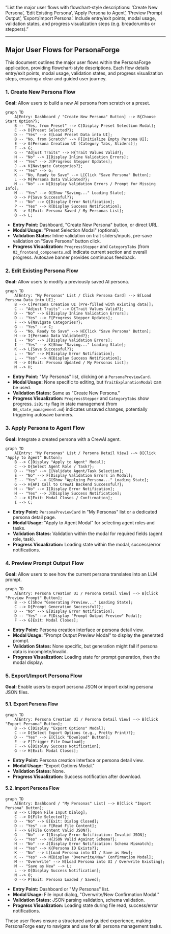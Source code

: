 “List the major user flows with flowchart-style descriptions: ‘Create New Persona’, ‘Edit Existing Persona’, ‘Apply Persona to Agent’, ‘Preview Prompt Output’, ‘Export/Import Persona’. Include entry/exit points, modal usage, validation states, and progress visualization steps (e.g. breadcrumbs or steppers).”

---

## Major User Flows for PersonaForge

This document outlines the major user flows within the PersonaForge application, providing flowchart-style descriptions. Each flow details entry/exit points, modal usage, validation states, and progress visualization steps, ensuring a clear and guided user journey.

### 1. Create New Persona Flow

**Goal:** Allow users to build a new AI persona from scratch or a preset.

```mermaid
graph TD
    A[Entry: Dashboard / "Create New Persona" Button] --> B{Choose Start Option?};
    B -- "Yes, from Preset" --> C[Display Preset Selection Modal];
    C --> D{Preset Selected?};
    D -- "Yes" --> E[Load Preset Data into UI];
    B -- "No, from Scratch" --> F[Initialize Empty Persona UI];
    E --> G[Persona Creation UI (Category Tabs, Sliders)];
    F --> G;
    G -- "Adjust Traits" --> H{Trait Values Valid?};
    H -- "No" --> I[Display Inline Validation Errors];
    H -- "Yes" --> J[Progress Stepper Updates];
    J --> K{Navigate Categories?};
    K -- "Yes" --> G;
    K -- "No, Ready to Save" --> L[Click "Save Persona" Button];
    L --> M{Persona Data Validated?};
    M -- "No" --> N[Display Validation Errors / Prompt for Missing Info];
    M -- "Yes" --> O[Show "Saving..." Loading State];
    O --> P{Save Successful?};
    P -- "No" --> Q[Display Error Notification];
    P -- "Yes" --> R[Display Success Notification];
    R --> S[Exit: Persona Saved / My Personas List];
    Q --> L;
```

*   **Entry Point:** Dashboard, "Create New Persona" button, or direct URL.
*   **Modal Usage:** "Preset Selection Modal" (optional).
*   **Validation States:** Inline validation on trait sliders/inputs, pre-save validation on "Save Persona" button click.
*   **Progress Visualization:** `ProgressStepper` and `CategoryTabs` (from `03_frontend_components.md`) indicate current section and overall progress. Autosave banner provides continuous feedback.

### 2. Edit Existing Persona Flow

**Goal:** Allow users to modify a previously saved AI persona.

```mermaid
graph TD
    A[Entry: "My Personas" List / Click Persona Card] --> B[Load Persona Data into UI];
    B --> C[Persona Creation UI (Pre-filled with existing data)];
    C -- "Adjust Traits" --> D{Trait Values Valid?};
    D -- "No" --> E[Display Inline Validation Errors];
    D -- "Yes" --> F[Progress Stepper Updates];
    F --> G{Navigate Categories?};
    G -- "Yes" --> C;
    G -- "No, Ready to Save" --> H[Click "Save Persona" Button];
    H --> I{Persona Data Validated?};
    I -- "No" --> J[Display Validation Errors];
    I -- "Yes" --> K[Show "Saving..." Loading State];
    K --> L{Save Successful?};
    L -- "No" --> M[Display Error Notification];
    L -- "Yes" --> N[Display Success Notification];
    N --> O[Exit: Persona Updated / My Personas List];
    M --> H;
```

*   **Entry Point:** "My Personas" list, clicking on a `PersonaPreviewCard`.
*   **Modal Usage:** None specific to editing, but `TraitExplanationModal` can be used.
*   **Validation States:** Same as "Create New Persona."
*   **Progress Visualization:** `ProgressStepper` and `CategoryTabs` show progress. `isDirty` flag in state management (from `06_state_management.md`) indicates unsaved changes, potentially triggering autosave banners.

### 3. Apply Persona to Agent Flow

**Goal:** Integrate a created persona with a CrewAI agent.

```mermaid
graph TD
    A[Entry: "My Personas" List / Persona Detail View] --> B[Click "Apply to Agent" Button];
    B --> C[Display "Apply to Agent" Modal];
    C --> D{Select Agent Role / Task?};
    D -- "Yes" --> E[Validate Agent/Task Selection];
    E -- "No" --> F[Display Validation Errors in Modal];
    E -- "Yes" --> G[Show "Applying Persona..." Loading State];
    G --> H{API Call to CrewAI Backend Successful?};
    H -- "No" --> I[Display Error Notification];
    H -- "Yes" --> J[Display Success Notification];
    J --> K[Exit: Modal Closes / Confirmation];
    I --> C;
```

*   **Entry Point:** `PersonaPreviewCard` in "My Personas" list or a dedicated persona detail page.
*   **Modal Usage:** "Apply to Agent Modal" for selecting agent roles and tasks.
*   **Validation States:** Validation within the modal for required fields (agent role, task).
*   **Progress Visualization:** Loading state within the modal, success/error notifications.

### 4. Preview Prompt Output Flow

**Goal:** Allow users to see how the current persona translates into an LLM prompt.

```mermaid
graph TD
    A[Entry: Persona Creation UI / Persona Detail View] --> B[Click "Preview Prompt" Button];
    B --> C[Show "Generating Preview..." Loading State];
    C --> D{Prompt Generation Successful?};
    D -- "No" --> E[Display Error Notification];
    D -- "Yes" --> F[Display "Prompt Output Preview" Modal];
    F --> G[Exit: Modal Closes];
```

*   **Entry Point:** Persona creation interface or persona detail view.
*   **Modal Usage:** "Prompt Output Preview Modal" to display the generated prompt.
*   **Validation States:** None specific, but generation might fail if persona data is incomplete/invalid.
*   **Progress Visualization:** Loading state for prompt generation, then the modal display.

### 5. Export/Import Persona Flow

**Goal:** Enable users to export persona JSON or import existing persona JSON files.

#### 5.1. Export Persona Flow

```mermaid
graph TD
    A[Entry: Persona Creation UI / Persona Detail View] --> B[Click "Export Persona" Button];
    B --> C[Display "Export Options" Modal];
    C --> D{Select Export Options (e.g., Pretty Print)?};
    D -- "Yes" --> E[Click "Download" Button];
    E --> F[Trigger File Download];
    F --> G[Display Success Notification];
    G --> H[Exit: Modal Closes];
```

*   **Entry Point:** Persona creation interface or persona detail view.
*   **Modal Usage:** "Export Options Modal."
*   **Validation States:** None.
*   **Progress Visualization:** Success notification after download.

#### 5.2. Import Persona Flow

```mermaid
graph TD
    A[Entry: Dashboard / "My Personas" List] --> B[Click "Import Persona" Button];
    B --> C[Open File Input Dialog];
    C --> D{File Selected?};
    D -- "No" --> E[Exit: Dialog Closed];
    D -- "Yes" --> F[Read File Content];
    F --> G{File Content Valid JSON?};
    G -- "No" --> I[Display Error Notification: Invalid JSON];
    G -- "Yes" --> H{JSON Valid Against Schema?};
    H -- "No" --> J[Display Error Notification: Schema Mismatch];
    H -- "Yes" --> K{Persona ID Exists?};
    K -- "No" --> L[Load Persona into UI / Save as New];
    K -- "Yes" --> M[Display "Overwrite/New" Confirmation Modal];
    M -- "Overwrite" --> N[Load Persona into UI / Overwrite Existing];
    M -- "Save as New" --> L;
    L --> O[Display Success Notification];
    N --> O;
    O --> P[Exit: Persona Loaded / Saved];
```

*   **Entry Point:** Dashboard or "My Personas" list.
*   **Modal Usage:** File input dialog, "Overwrite/New Confirmation Modal."
*   **Validation States:** JSON parsing validation, schema validation.
*   **Progress Visualization:** Loading state during file read, success/error notifications.

These user flows ensure a structured and guided experience, making PersonaForge easy to navigate and use for all persona management tasks.
